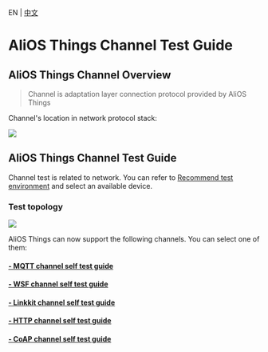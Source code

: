 EN | [中文](Manual-Channel.zh)

# AliOS Things Channel Test Guide

## AliOS Things Channel Overview

> Channel is adaptation layer connection protocol provided by AliOS Things

Channel's location in network protocol stack:

![](assets/certificate_channel.png)

## AliOS Things Channel Test Guide

Channel test is related to network. You can refer to [Recommend test environment](Recommend) and select an available device.

### Test topology

![](assets/channel-topu.png)

AliOS Things can now support the following channels. You can select one of them:

#### [- MQTT channel self test guide](Manual-Channel-MQTT)

#### [- WSF channel self test guide](Manual-Channel-WSF)

#### [- Linkkit channel self test guide](Manual-Channel-LinkKit)

#### [- HTTP channel self test guide](Manual-Channel-HTTP)

#### [- CoAP channel self test guide](Manual-Channel-CoAP)